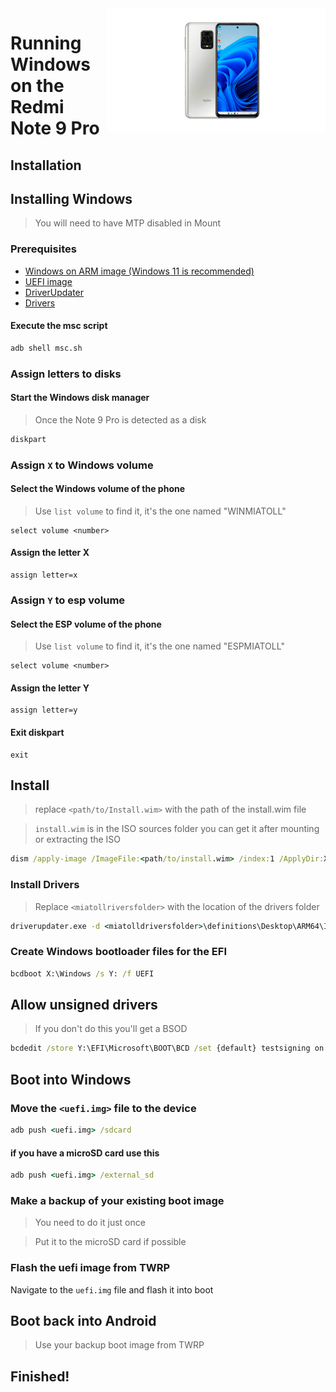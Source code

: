   <img align="right" src="https://github.com/Rubanoxd/Port-Windows-11-redmi-note-9_pro/blob/main/Miatoll.png" width="350" alt="Windows 11 Running On A Redmi Note 9 Pro">


# Running Windows on the Redmi Note 9 Pro

## Installation

## Installing Windows
> You will need to have MTP disabled in Mount

### Prerequisites

- [Windows on ARM image (Windows 11 is recommended)](https://uup.ee/)
- [UEFI image](https://github.com/Rubanoxd/Port-Windows-11-redmi-note-9_pro/releases/tag/UefiV3)
- [DriverUpdater](https://github.com/WOA-Project/DriverUpdater/releases/latest)
- [Drivers](https://github.com/N1kroks/7xx-Drivers/releases/tag/Miatoll-Drivers-V1.0.9)

#### Execute the msc script

```cmd
adb shell msc.sh
```

### Assign letters to disks
  

#### Start the Windows disk manager

> Once the Note 9 Pro is detected as a disk

```cmd
diskpart
```


### Assign `X` to Windows volume

#### Select the Windows volume of the phone
> Use `list volume` to find it, it's the one named "WINMIATOLL"

```diskpart
select volume <number>
```

#### Assign the letter X
```diskpart
assign letter=x
```

### Assign `Y` to esp volume

#### Select the ESP volume of the phone
> Use `list volume` to find it, it's the one named "ESPMIATOLL"

```diskpart
select volume <number>
```

#### Assign the letter Y

```diskpart
assign letter=y
```

#### Exit diskpart
```diskpart
exit
```

## Install

> replace `<path/to/Install.wim>` with the path of the install.wim file

> `install.wim` is in the ISO sources folder
> you can get it after mounting or extracting the ISO

```cmd
dism /apply-image /ImageFile:<path/to/install.wim> /index:1 /ApplyDir:X:\
```

### Install Drivers

> Replace `<miatollriversfolder>` with the location of the drivers folder

```cmd
driverupdater.exe -d <miatolldriversfolder>\definitions\Desktop\ARM64\Internal\miatoll.txt -r <miatolldriversfolder> -p X:
```

  

### Create Windows bootloader files for the EFI

```cmd
bcdboot X:\Windows /s Y: /f UEFI
```

## Allow unsigned drivers

> If you don't do this you'll get a BSOD

```cmd
bcdedit /store Y:\EFI\Microsoft\BOOT\BCD /set {default} testsigning on
```

## Boot into Windows

### Move the `<uefi.img>` file to the device

```cmd
adb push <uefi.img> /sdcard
```

#### if you have a microSD card use this

```cmd
adb push <uefi.img> /external_sd
```


### Make a backup of your existing boot image
> You need to do it just once

> Put it to the microSD card if possible


### Flash the uefi image from TWRP
Navigate to the `uefi.img` file and flash it into boot

## Boot back into Android
> Use your backup boot image from TWRP

## Finished!
